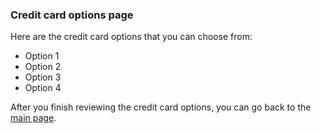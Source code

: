 <script async src="https://api.beta.glia.com/salemove_integration.js"></script>

### Credit card options page

Here are the credit card options that you can choose from:
- Option 1
- Option 2
- Option 3
- Option 4

After you finish reviewing the credit card options, you can go back to the [main page](index.md).

